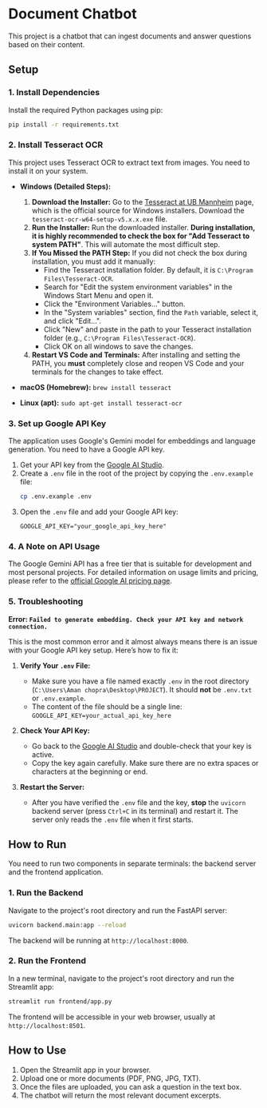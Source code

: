 # Document Chatbot

This project is a chatbot that can ingest documents and answer questions based on their content.

## Setup

### 1. Install Dependencies

Install the required Python packages using pip:

```bash
pip install -r requirements.txt
```

### 2. Install Tesseract OCR

This project uses Tesseract OCR to extract text from images. You need to install it on your system.

*   **Windows (Detailed Steps):**
    1.  **Download the Installer:** Go to the [Tesseract at UB Mannheim](https://github.com/UB-Mannheim/tesseract/wiki) page, which is the official source for Windows installers. Download the `tesseract-ocr-w64-setup-v5.x.x.exe` file.
    2.  **Run the Installer:** Run the downloaded installer. **During installation, it is highly recommended to check the box for "Add Tesseract to system PATH"**. This will automate the most difficult step.
    3.  **If You Missed the PATH Step:** If you did not check the box during installation, you must add it manually:
        *   Find the Tesseract installation folder. By default, it is `C:\Program Files\Tesseract-OCR`.
        *   Search for "Edit the system environment variables" in the Windows Start Menu and open it.
        *   Click the "Environment Variables..." button.
        *   In the "System variables" section, find the `Path` variable, select it, and click "Edit...".
        *   Click "New" and paste in the path to your Tesseract installation folder (e.g., `C:\Program Files\Tesseract-OCR`).
        *   Click OK on all windows to save the changes.
    4.  **Restart VS Code and Terminals:** After installing and setting the PATH, you **must** completely close and reopen VS Code and your terminals for the changes to take effect.

*   **macOS (Homebrew):** `brew install tesseract`
*   **Linux (apt):** `sudo apt-get install tesseract-ocr`

### 3. Set up Google API Key

The application uses Google's Gemini model for embeddings and language generation. You need to have a Google API key.

1.  Get your API key from the [Google AI Studio](https://aistudio.google.com/app/apikey).
2.  Create a `.env` file in the root of the project by copying the `.env.example` file:
    ```bash
    cp .env.example .env
    ```
3.  Open the `.env` file and add your Google API key:
    ```
    GOOGLE_API_KEY="your_google_api_key_here"
    ```

### 4. A Note on API Usage

The Google Gemini API has a free tier that is suitable for development and most personal projects. For detailed information on usage limits and pricing, please refer to the [official Google AI pricing page](https://ai.google.dev/pricing).

### 5. Troubleshooting

**Error: `Failed to generate embedding. Check your API key and network connection.`**

This is the most common error and it almost always means there is an issue with your Google API key setup. Here’s how to fix it:

1.  **Verify Your `.env` File:**
    *   Make sure you have a file named exactly `.env` in the root directory (`C:\Users\Aman chopra\Desktop\PROJECT`). It should **not** be `.env.txt` or `.env.example`.
    *   The content of the file should be a single line: `GOOGLE_API_KEY=your_actual_api_key_here`

2.  **Check Your API Key:**
    *   Go back to the [Google AI Studio](https://aistudio.google.com/app/apikey) and double-check that your key is active.
    *   Copy the key again carefully. Make sure there are no extra spaces or characters at the beginning or end.

3.  **Restart the Server:**
    *   After you have verified the `.env` file and the key, **stop** the `uvicorn` backend server (press `Ctrl+C` in its terminal) and restart it. The server only reads the `.env` file when it first starts.

## How to Run

You need to run two components in separate terminals: the backend server and the frontend application.

### 1. Run the Backend

Navigate to the project's root directory and run the FastAPI server:

```bash
uvicorn backend.main:app --reload
```

The backend will be running at `http://localhost:8000`.

### 2. Run the Frontend

In a new terminal, navigate to the project's root directory and run the Streamlit app:

```bash
streamlit run frontend/app.py
```

The frontend will be accessible in your web browser, usually at `http://localhost:8501`.

## How to Use

1.  Open the Streamlit app in your browser.
2.  Upload one or more documents (PDF, PNG, JPG, TXT).
3.  Once the files are uploaded, you can ask a question in the text box.
4.  The chatbot will return the most relevant document excerpts.